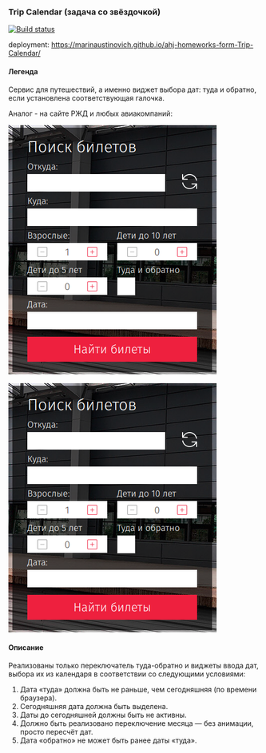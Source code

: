 ### Trip Calendar (задача со звёздочкой)

[![Build status](https://ci.appveyor.com/api/projects/status/y1x8dit5o0fdgiym/branch/main?svg=true)](https://ci.appveyor.com/project/marinaustinovich/ahj-homeworks-form-trip-calendar/branch/main)

deployment: https://marinaustinovich.github.io/ahj-homeworks-form-Trip-Calendar/
#### Легенда

Сервис для путешествий, а именно виджет выбора дат: туда и обратно, если установлена соответствующая галочка.

Аналог - на сайте РЖД и любых авиакомпаний:

![](./src/img/trip.png)

![](./src/img/trip.png)

#### Описание

Реализованы только переключатель туда-обратно и виджеты ввода дат, выбора их из календаря в соответствии со следующими условиями:

1. Дата «туда» должна быть не раньше, чем сегодняшняя (по времени браузера).
1. Сегодняшняя дата должна быть выделена.
1. Даты до сегодняшней должны быть не активны.
1. Должно быть реализовано переключение месяца — без анимации, просто пересчёт дат.
1. Дата «обратно» не может быть ранее даты «туда».
